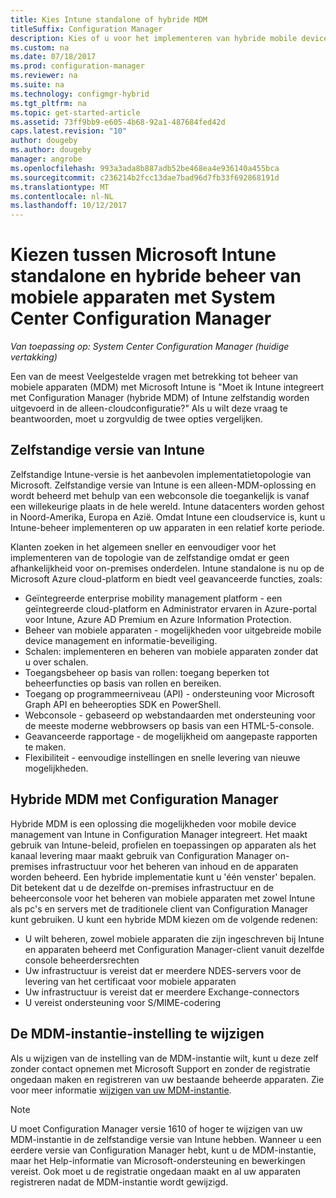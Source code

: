 ```yaml
---
title: Kies Intune standalone of hybride MDM
titleSuffix: Configuration Manager
description: Kies of u voor het implementeren van hybride mobile device management met Intune en Configuration Manager of Intune zelfstandig worden uitgevoerd.
ms.custom: na
ms.date: 07/18/2017
ms.prod: configuration-manager
ms.reviewer: na
ms.suite: na
ms.technology: configmgr-hybrid
ms.tgt_pltfrm: na
ms.topic: get-started-article
ms.assetid: 73ff9bb9-e605-4b68-92a1-487684fed42d
caps.latest.revision: "10"
author: dougeby
ms.author: dougeby
manager: angrobe
ms.openlocfilehash: 993a3ada8b887adb52be468ea4e936140a455bca
ms.sourcegitcommit: c236214b2fcc13dae7bad96d7fb33f692868191d
ms.translationtype: MT
ms.contentlocale: nl-NL
ms.lasthandoff: 10/12/2017
---
```

# <a name="choose-between-microsoft-intune-standalone-and-hybrid-mobile-device-management-with-system-center-configuration-manager"></a>Kiezen tussen Microsoft Intune standalone en hybride beheer van mobiele apparaten met System Center Configuration Manager

*Van toepassing op: System Center Configuration Manager (huidige vertakking)*

Een van de meest Veelgestelde vragen met betrekking tot beheer van mobiele apparaten (MDM) met Microsoft Intune is "Moet ik Intune integreert met Configuration Manager (hybride MDM) of Intune zelfstandig worden uitgevoerd in de alleen-cloudconfiguratie?" Als u wilt deze vraag te beantwoorden, moet u zorgvuldig de twee opties vergelijken.
 
## <a name="intune-standalone"></a>Zelfstandige versie van Intune
Zelfstandige Intune-versie is het aanbevolen implementatietopologie van Microsoft. Zelfstandige versie van Intune is een alleen-MDM-oplossing en wordt beheerd met behulp van een webconsole die toegankelijk is vanaf een willekeurige plaats in de hele wereld. Intune datacenters worden gehost in Noord-Amerika, Europa en Azië. Omdat Intune een cloudservice is, kunt u Intune-beheer implementeren op uw apparaten in een relatief korte periode.

Klanten zoeken in het algemeen sneller en eenvoudiger voor het implementeren van de topologie van de zelfstandige omdat er geen afhankelijkheid voor on-premises onderdelen. Intune standalone is nu op de Microsoft Azure cloud-platform en biedt veel geavanceerde functies, zoals:
- Geïntegreerde enterprise mobility management platform - een geïntegreerde cloud-platform en Administrator ervaren in Azure-portal voor Intune, Azure AD Premium en Azure Information Protection.
- Beheer van mobiele apparaten - mogelijkheden voor uitgebreide mobile device management en informatie-beveiliging.
- Schalen: implementeren en beheren van mobiele apparaten zonder dat u over schalen.
- Toegangsbeheer op basis van rollen: toegang beperken tot beheerfuncties op basis van rollen en bereiken.
- Toegang op programmeerniveau (API) - ondersteuning voor Microsoft Graph API en beheeropties SDK en PowerShell.
- Webconsole - gebaseerd op webstandaarden met ondersteuning voor de meeste moderne webbrowsers op basis van een HTML-5-console.
- Geavanceerde rapportage - de mogelijkheid om aangepaste rapporten te maken.
- Flexibiliteit - eenvoudige instellingen en snelle levering van nieuwe mogelijkheden.


## <a name="hybrid-mdm-with-configuration-manager"></a>Hybride MDM met Configuration Manager
Hybride MDM is een oplossing die mogelijkheden voor mobile device management van Intune in Configuration Manager integreert. Het maakt gebruik van Intune-beleid, profielen en toepassingen op apparaten als het kanaal levering maar maakt gebruik van Configuration Manager on-premises infrastructuur voor het beheren van inhoud en de apparaten worden beheerd. Een hybride implementatie kunt u 'één venster' bepalen.  Dit betekent dat u de dezelfde on-premises infrastructuur en de beheerconsole voor het beheren van mobiele apparaten met zowel Intune als pc's en servers met de traditionele client van Configuration Manager kunt gebruiken. U kunt een hybride MDM kiezen om de volgende redenen:  
- U wilt beheren, zowel mobiele apparaten die zijn ingeschreven bij Intune en apparaten beheerd met Configuration Manager-client vanuit dezelfde console beheerdersrechten
- Uw infrastructuur is vereist dat er meerdere NDES-servers voor de levering van het certificaat voor mobiele apparaten
- Uw infrastructuur is vereist dat er meerdere Exchange-connectors
- U vereist ondersteuning voor S/MIME-codering


## <a name="changing-the-mdm-authority-setting"></a>De MDM-instantie-instelling te wijzigen
Als u wijzigen van de instelling van de MDM-instantie wilt, kunt u deze zelf zonder contact opnemen met Microsoft Support en zonder de registratie ongedaan maken en registreren van uw bestaande beheerde apparaten. Zie voor meer informatie [wijzigen van uw MDM-instantie](../deploy-use/change-mdm-authority.md).

> [!NOTE]    
> U moet Configuration Manager versie 1610 of hoger te wijzigen van uw MDM-instantie in de zelfstandige versie van Intune hebben. Wanneer u een eerdere versie van Configuration Manager hebt, kunt u de MDM-instantie, maar het Help-informatie van Microsoft-ondersteuning en bewerkingen vereist. Ook moet u de registratie ongedaan maakt en al uw apparaten registreren nadat de MDM-instantie wordt gewijzigd.  
